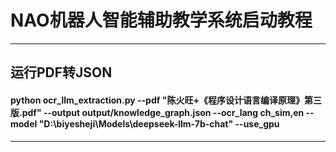 
# NAO机器人智能辅助教学系统启动教程

---

## 运行PDF转JSON

#### python ocr_llm_extraction.py --pdf "陈火旺+《程序设计语言编译原理》第三版.pdf" --output output/knowledge_graph.json --ocr_lang ch_sim,en --model "D:\biyesheji\Models\deepseek-llm-7b-chat" --use_gpu

---
